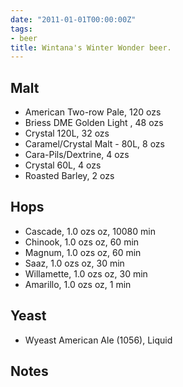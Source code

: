 ```yaml
---
date: "2011-01-01T00:00:00Z"
tags:
- beer
title: Wintana's Winter Wonder beer.
---
```

## Malt
-  American Two-row Pale, 120 ozs
-  Briess DME Golden Light , 48 ozs
-  Crystal 120L, 32 ozs
-  Caramel/Crystal Malt - 80L, 8 ozs
-  Cara-Pils/Dextrine, 4 ozs
-  Crystal 60L, 4 ozs
-  Roasted Barley, 2 ozs
## Hops
-  Cascade, 1.0 ozs oz, 10080 min
-  Chinook, 1.0 ozs oz, 60 min
-  Magnum, 1.0 ozs oz, 60 min
-  Saaz, 1.0 ozs oz, 30 min
-  Willamette, 1.0 ozs oz, 30 min
-  Amarillo, 1.0 ozs oz, 1 min
## Yeast
-  Wyeast American Ale (1056), Liquid
## Notes

